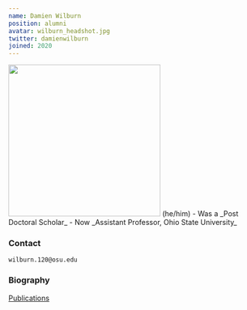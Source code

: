 ```yaml
---
name: Damien Wilburn
position: alumni
avatar: wilburn_headshot.jpg
twitter: damienwilburn
joined: 2020
---
```


<img width="300" src="{{site.baseurl}}/images/people/{{page.avatar}}" data-action="zoom">
(he/him)
- Was a _Post Doctoral Scholar_
- Now _Assistant Professor, Ohio State University_<br>

### Contact

<i class="fa fa-envelope-o"></i> `wilburn.120@osu.edu`

### Biography

[Publications](https://scholar.google.com/citations?user=iX_fpZMAAAAJ)
